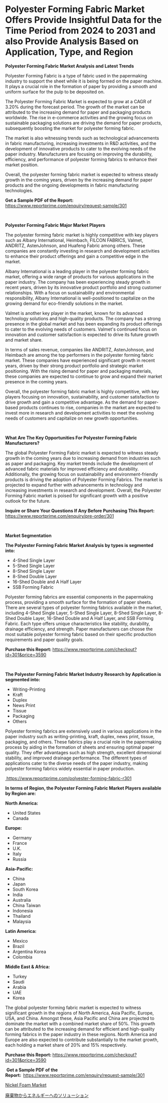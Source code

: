 <p><h1>Polyester Forming Fabric Market Offers Provide Insightful Data for the Time Period from 2024 to 2031 and also Provide Analysis Based on Application, Type, and Region</h1></p><p><strong>Polyester Forming Fabric Market Analysis and Latest Trends</strong></p>
<p><p>Polyester Forming Fabric is a type of fabric used in the papermaking industry to support the sheet while it is being formed on the paper machine. It plays a crucial role in the formation of paper by providing a smooth and uniform surface for the pulp to be deposited on.</p><p>The Polyester Forming Fabric Market is expected to grow at a CAGR of 3.20% during the forecast period. The growth of the market can be attributed to the increasing demand for paper and packaging products worldwide. The rise in e-commerce activities and the growing focus on sustainable packaging solutions are driving the demand for paper products, subsequently boosting the market for polyester forming fabric.</p><p>The market is also witnessing trends such as technological advancements in fabric manufacturing, increasing investments in R&D activities, and the development of innovative products to cater to the evolving needs of the paper industry. Manufacturers are focusing on improving the durability, efficiency, and performance of polyester forming fabrics to enhance their market position.</p><p>Overall, the polyester forming fabric market is expected to witness steady growth in the coming years, driven by the increasing demand for paper products and the ongoing developments in fabric manufacturing technologies.</p></p>
<p><strong>Get a Sample PDF of the Report:&nbsp;</strong> <a href="https://www.reportprime.com/enquiry/request-sample/301">https://www.reportprime.com/enquiry/request-sample/301</a></p>
<p>&nbsp;</p>
<p><strong>Polyester Forming Fabric Major Market Players</strong></p>
<p><p>The polyester forming fabric market is highly competitive with key players such as Albany International, Heimbach, FILCON FABRICS, Valmet, ANDRITZ, AstenJohnson, and Huafeng Fabric among others. These companies are constantly investing in research and development activities to enhance their product offerings and gain a competitive edge in the market.</p><p>Albany International is a leading player in the polyester forming fabric market, offering a wide range of products for various applications in the paper industry. The company has been experiencing steady growth in recent years, driven by its innovative product portfolio and strong customer relationships. With a focus on sustainability and environmental responsibility, Albany International is well-positioned to capitalize on the growing demand for eco-friendly solutions in the market.</p><p>Valmet is another key player in the market, known for its advanced technology solutions and high-quality products. The company has a strong presence in the global market and has been expanding its product offerings to cater to the evolving needs of customers. Valmet's continued focus on innovation and customer satisfaction is expected to drive its future growth and market share.</p><p>In terms of sales revenue, companies like ANDRITZ, AstenJohnson, and Heimbach are among the top performers in the polyester forming fabric market. These companies have experienced significant growth in recent years, driven by their strong product portfolio and strategic market positioning. With the rising demand for paper and packaging materials, these companies are expected to continue to grow and expand their market presence in the coming years.</p><p>Overall, the polyester forming fabric market is highly competitive, with key players focusing on innovation, sustainability, and customer satisfaction to drive growth and gain a competitive advantage. As the demand for paper-based products continues to rise, companies in the market are expected to invest more in research and development activities to meet the evolving needs of customers and capitalize on new growth opportunities.</p></p>
<p>&nbsp;</p>
<p><strong>What Are The Key Opportunities For Polyester Forming Fabric Manufacturers?</strong></p>
<p><p>The global Polyester Forming Fabric market is expected to witness steady growth in the coming years due to increasing demand from industries such as paper and packaging. Key market trends include the development of advanced fabric materials for improved efficiency and durability. Additionally, the growing focus on sustainability and environment-friendly products is driving the adoption of Polyester Forming Fabrics. The market is projected to expand further with advancements in technology and increasing investments in research and development. Overall, the Polyester Forming Fabric market is poised for significant growth with a positive outlook for the future.</p></p>
<p><strong>Inquire or Share Your Questions If Any Before Purchasing This Report:</strong> <a href="https://www.reportprime.com/enquiry/pre-order/301">https://www.reportprime.com/enquiry/pre-order/301</a></p>
<p>&nbsp;</p>
<p><strong>Market Segmentation</strong></p>
<p><strong>The Polyester Forming Fabric Market Analysis by types is segmented into:</strong></p>
<p><ul><li>4-Shed Single Layer</li><li>5-Shed Single Layer</li><li>8-Shed Single Layer</li><li>8-Shed Double Layer</li><li>16-Shed Double and A Half Layer</li><li>SSB Forming Fabric</li></ul></p>
<p><p>Polyester forming fabrics are essential components in the papermaking process, providing a smooth surface for the formation of paper sheets. There are several types of polyester forming fabrics available in the market, including 4-Shed Single Layer, 5-Shed Single Layer, 8-Shed Single Layer, 8-Shed Double Layer, 16-Shed Double and A Half Layer, and SSB Forming Fabric. Each type offers unique characteristics like stability, durability, drainage efficiency, and strength. Paper manufacturers can choose the most suitable polyester forming fabric based on their specific production requirements and paper quality goals.</p></p>
<p><strong>Purchase this Report:&nbsp;</strong><a href="https://www.reportprime.com/checkout?id=301&price=3590">https://www.reportprime.com/checkout?id=301&price=3590</a></p>
<p>&nbsp;</p>
<p><strong>The Polyester Forming Fabric Market Industry Research by Application is segmented into:</strong></p>
<p><ul><li>Writing-Printing</li><li>Kraft</li><li>Duplex</li><li>News Print</li><li>Tissue</li><li>Packaging</li><li>Others</li></ul></p>
<p><p>Polyester forming fabrics are extensively used in various applications in the paper industry such as writing-printing, kraft, duplex, news print, tissue, packaging, and others. These fabrics play a crucial role in the papermaking process by aiding in the formation of sheets and ensuring optimal paper quality. They offer advantages such as high strength, excellent dimensional stability, and improved drainage performance. The different types of applications cater to the diverse needs of the paper industry, making polyester forming fabrics widely essential in paper production.</p></p>
<p><a href="https://www.reportprime.com/polyester-forming-fabric-r301">&nbsp;https://www.reportprime.com/polyester-forming-fabric-r301</a></p>
<p><strong>In terms of Region, the Polyester Forming Fabric Market Players available by Region are:</strong></p>
<p>
    <p> <strong> North America: </strong>
        <ul>
            <li>United States</li>
            <li>Canada</li>
        </ul>
        </p> 
    <p> <strong> Europe: </strong>
        <ul>
            <li>Germany</li>
            <li>France</li>
            <li>U.K.</li>
            <li>Italy</li>
            <li>Russia</li>
        </ul>
        </p> 
    <p> <strong> Asia-Pacific: </strong>
        <ul>
            <li>China</li>
            <li>Japan</li>
            <li>South Korea</li>
            <li>India</li>
            <li>Australia</li>
            <li>China Taiwan</li>
            <li>Indonesia</li>
            <li>Thailand</li>
            <li>Malaysia</li>
        </ul>
        </p> 
    <p> <strong> Latin America: </strong>
        <ul>
            <li>Mexico</li>
            <li>Brazil</li>
            <li>Argentina Korea</li>
            <li>Colombia</li>
        </ul>
        </p> 
    <p> <strong> Middle East & Africa: </strong>
        <ul>
            <li>Turkey</li>
            <li>Saudi</li>
            <li>Arabia</li>
            <li>UAE</li>
            <li>Korea</li>
        </ul>
    </p>
    </p>
<p><p>The global polyester forming fabric market is expected to witness significant growth in the regions of North America, Asia Pacific, Europe, USA, and China. Amongst these, Asia Pacific and China are projected to dominate the market with a combined market share of 50%. This growth can be attributed to the increasing demand for efficient and high-quality forming fabrics in the paper industry in these regions. North America and Europe are also expected to contribute substantially to the market growth, each holding a market share of 20% and 15% respectively.</p></p>
<p><strong>Purchase this Report: </strong><a href="https://www.reportprime.com/checkout?id=301&price=3590">https://www.reportprime.com/checkout?id=301&price=3590</a></p>
<p>&nbsp;<strong>Get a Sample PDF of the Report:&nbsp;&nbsp;</strong><a href="https://www.reportprime.com/enquiry/request-sample/301">https://www.reportprime.com/enquiry/request-sample/301</a></p>
<p><strong></strong></p>
<p><p><a href="https://github.com/ElmoRunolfsson2023/Market-Research-Report-List-1/blob/main/nickel-foam-market.md">Nickel Foam Market</a></p><p><a href="https://github.com/BrionnaBoyle/Market-Research-Report-List-1/blob/main/834740569935.md">廃棄物からエネルギーへのソリューション</a></p></p>